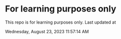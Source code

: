 # For learning purposes only
This repo is for learning purposes only.
Last updated at

Wednesday, August 23, 2023 11:57:14 AM

